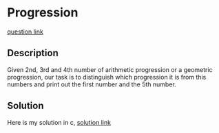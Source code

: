 # Progression
[question link](https://140.114.85.195/problem/3)

## Description
Given 2nd, 3rd and 4th number of arithmetic progression or a geometric progression, our task is to distinguish which progression it is from this numbers and print out the first number and the 5th number.

## Solution
Here is my solution in c, [solution link](https://github.com/SJieNg123/Code-practice/blob/main/nthu/Problem3-Progression.c)
